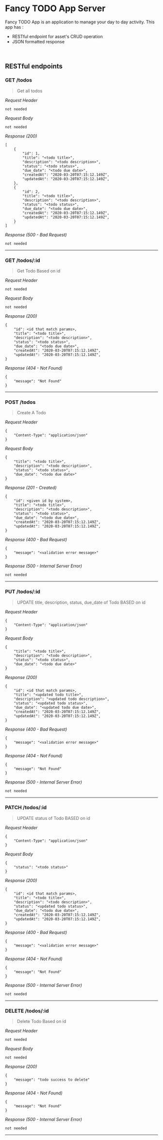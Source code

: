 # Fancy TODO App Server

Fancy TODO App is an application to manage your day to day activity. This app has :

-   RESTful endpoint for asset's CRUD operation
-   JSON formatted response

&nbsp;

## RESTful endpoints

### GET /todos

> Get all todos

_Request Header_

```
not needed
```

_Request Body_

```
not needed
```

_Response (200)_

```
[
    {
        "id": 1,
        "title": "<todo title>",
        "description": "<todo description>",
        "status": "<todo status>",
        "due_date": "<todo due date>",
        "createdAt": "2020-03-20T07:15:12.149Z",
        "updatedAt": "2020-03-20T07:15:12.149Z",
    },
    {
        "id": 2,
        "title": "<todo title>",
        "description": "<todo description>",
        "status": "<todo status>",
        "due_date": "<todo due date>",
        "createdAt": "2020-03-20T07:15:12.149Z",
        "updatedAt": "2020-03-20T07:15:12.149Z",
    }
]
```

_Response (500 - Bad Request)_

```
not needed
```

---

### GET /todos/:id

> Get Todo Based on id

_Request Header_

```
not needed
```

_Request Body_

```
not needed
```

_Response (200)_

```
{
    "id": <id that match params>,
    "title": "<todo title>",
    "description": "<todo description>",
    "status": "<todo status>",
    "due_date": "<todo due date>",
    "createdAt": "2020-03-20T07:15:12.149Z",
    "updatedAt": "2020-03-20T07:15:12.149Z",
}

```

_Response (404 - Not Found)_

```
{
    "message": "Not Found"
}
```

---

### POST /todos

> Create A Todo

_Request Header_

```
{
    "Content-Type": "application/json"
}
```

_Request Body_

```
{
    "title": "<todo title>",
    "description": "<todo description>",
    "status": "<todo status>",
    "due_date": "<todo due date>"
}
```

_Response (201 - Created)_

```
{
    "id": <given id by system>,
    "title": "<todo title>",
    "description": "<todo description>",
    "status": "<todo status>",
    "due_date": "<todo due date>",
    "createdAt": "2020-03-20T07:15:12.149Z",
    "updatedAt": "2020-03-20T07:15:12.149Z",
}
```

_Response (400 - Bad Request)_

```
{
    "message": "<validation error message>"
}
```

_Response (500 - Internal Server Error)_

```
not needed
```

---

### PUT /todos/:id

> UPDATE title, description, status, due_date of Todo BASED on id

_Request Header_

```
{
    "Content-Type": "application/json"
}
```

_Request Body_

```
{
    "title": "<todo title>",
    "description": "<todo description>",
    "status": "<todo status>",
    "due_date": "<todo due date>"
}
```

_Response (200)_

```
{
    "id": <id that match params>,
    "title": "<updated todo title>",
    "description": "<updated todo description>",
    "status": "<updated todo status>",
    "due_date": "<updated todo due date>",
    "createdAt": "2020-03-20T07:15:12.149Z",
    "updatedAt": "2020-03-20T07:15:12.149Z",
}

```

_Response (400 - Bad Request)_

```
{
    "message": "<validation error message>"
}
```

_Response (404 - Not Found)_

```
{
    "message": "Not Found"
}
```

_Response (500 - Internal Server Error)_

```
not needed
```

---

### PATCH /todos/:id

> UPDATE status of Todo BASED on id

_Request Header_

```
{
    "Content-Type": "application/json"
}
```

_Request Body_

```
{
    "status": "<todo status>"
}
```

_Response (200)_

```
{
    "id": <id that match params>,
    "title": "<todo title>",
    "description": "<todo description>",
    "status": "<updated todo status>",
    "due_date": "<todo due date>",
    "createdAt": "2020-03-20T07:15:12.149Z",
    "updatedAt": "2020-03-20T07:15:12.149Z",
}

```

_Response (400 - Bad Request)_

```
{
    "message": "<validation error message>"
}
```

_Response (404 - Not Found)_

```
{
    "message": "Not Found"
}
```

_Response (500 - Internal Server Error)_

```
not needed
```

---

### DELETE /todos/:id

> Delete Todo Based on id

_Request Header_

```
not needed
```

_Request Body_

```
not needed
```

_Response (200)_

```
{
    "message": "todo success to delete"
}
```

_Response (404 - Not Found)_

```
{
    "message": "Not Found"
}
```

_Response (500 - Internal Server Error)_

```
not needed
```

---
